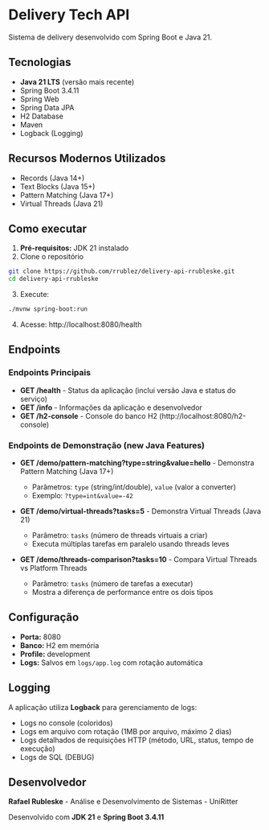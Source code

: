 # Delivery Tech API

Sistema de delivery desenvolvido com Spring Boot e Java 21.

## Tecnologias
- **Java 21 LTS** (versão mais recente)
- Spring Boot 3.4.11
- Spring Web
- Spring Data JPA
- H2 Database
- Maven
- Logback (Logging)

## Recursos Modernos Utilizados
- Records (Java 14+)
- Text Blocks (Java 15+)
- Pattern Matching (Java 17+)
- Virtual Threads (Java 21)

## Como executar
1. **Pré-requisitos:** JDK 21 instalado
2. Clone o repositório
```bash
git clone https://github.com/rrublez/delivery-api-rrubleske.git
cd delivery-api-rrubleske
```
3. Execute: 
```bash
./mvnw spring-boot:run
```
4. Acesse: http://localhost:8080/health

## Endpoints

### Endpoints Principais
- **GET /health** - Status da aplicação (inclui versão Java e status do serviço)
- **GET /info** - Informações da aplicação e desenvolvedor
- **GET /h2-console** - Console do banco H2 (http://localhost:8080/h2-console)

### Endpoints de Demonstração (new Java Features)
- **GET /demo/pattern-matching?type=string&value=hello** - Demonstra Pattern Matching (Java 17+)
  - Parâmetros: `type` (string/int/double), `value` (valor a converter)
  - Exemplo: `?type=int&value=-42`
  
- **GET /demo/virtual-threads?tasks=5** - Demonstra Virtual Threads (Java 21)
  - Parâmetro: `tasks` (número de threads virtuais a criar)
  - Executa múltiplas tarefas em paralelo usando threads leves
  
- **GET /demo/threads-comparison?tasks=10** - Compara Virtual Threads vs Platform Threads
  - Parâmetro: `tasks` (número de tarefas a executar)
  - Mostra a diferença de performance entre os dois tipos

## Configuração
- **Porta:** 8080
- **Banco:** H2 em memória
- **Profile:** development
- **Logs:** Salvos em `logs/app.log` com rotação automática

## Logging
A aplicação utiliza **Logback** para gerenciamento de logs:
- Logs no console (coloridos)
- Logs em arquivo com rotação (1MB por arquivo, máximo 2 dias)
- Logs detalhados de requisições HTTP (método, URL, status, tempo de execução)
- Logs de SQL (DEBUG)

## Desenvolvedor
**Rafael Rubleske** - Análise e Desenvolvimento de Sistemas - UniRitter

Desenvolvido com **JDK 21** e **Spring Boot 3.4.11**

